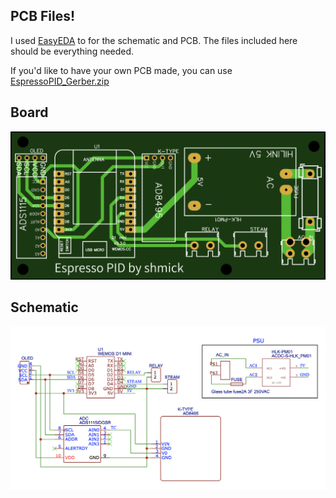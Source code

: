 ## PCB Files!

I used [EasyEDA](https://easyeda.com/) to for the schematic and PCB. The files included here should be everything needed.

If you'd like to have your own PCB made, you can use [EspressoPID_Gerber.zip](https://github.com/shmick/Espresso-PID-Controller/blob/master/PCB/EspressoPID_Gerber.zip)

## Board
![Espresso PID PCB](https://github.com/shmick/Espresso-PID-Controller/blob/master/PCB/board.png?raw=true)

## Schematic
![Espresso PID Schematic](https://github.com/shmick/Espresso-PID-Controller/blob/master/PCB/schematic.png?raw=true)

